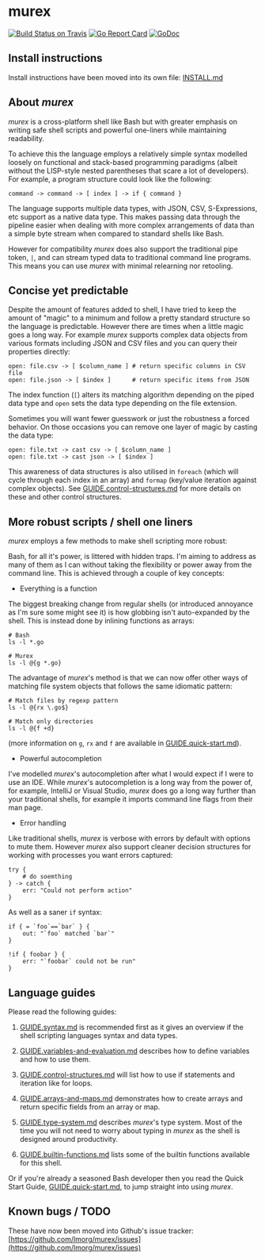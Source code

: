 # murex

[![Build Status on Travis](https://travis-ci.org/lmorg/murex.svg?branch=master)](https://travis-ci.org/lmorg/murex)
[![Go Report Card](https://goreportcard.com/badge/github.com/lmorg/murex)](https://goreportcard.com/report/github.com/lmorg/murex)
[![GoDoc](http://godoc.org/github.com/lmorg/murex?status.svg)](http://godoc.org/github.com/lmorg/murex)

## Install instructions

Install instructions have been moved into its own file: [INSTALL.md](INSTALL.md)

## About _murex_

_murex_ is a cross-platform shell like Bash but with greater emphasis on
writing safe shell scripts and powerful one-liners while maintaining
readability.

To achieve this the language employs a relatively simple syntax modelled
loosely on functional and stack-based programming paradigms (albeit
without the LISP-style nested parentheses that scare a lot of developers).
For example, a program structure could look like the following:

    command -> command -> [ index ] -> if { command }

The language supports multiple data types, with JSON, CSV, S-Expressions,
etc support as a native data type. This makes passing data through the
pipeline easier when dealing with more complex arrangements of data than
a simple byte stream when compared to standard shells like Bash.

However for compatibility _murex_ does also support the traditional pipe
token, `|`, and can stream typed data to traditional command line
programs. This means you can use _murex_ with minimal relearning nor
retooling.

## Concise yet predictable

Despite the amount of features added to shell, I have tried to keep the
amount of "magic" to a minimum and follow a pretty standard structure so
the language is predictable. However there are times when a little magic
goes a long way. For example _murex_ supports complex data objects from
various formats including JSON and CSV files and you can query their
properties directly:

    open: file.csv -> [ $column_name ] # return specific columns in CSV file
    open: file.json -> [ $index ]      # return specific items from JSON

The index function (`[`) alters its matching algorithm depending on the
piped data type and `open` sets the data type depending on the file
extension.

Sometimes you will want fewer guesswork or just the robustness a forced
behavior. On those occasions you can remove one layer of magic by
casting the data type:

    open: file.txt -> cast csv -> [ $column_name ]
    open: file.txt -> cast json -> [ $index ]

This awareness of data structures is also utilised in `foreach` (which
will cycle through each index in an array) and `formap` (key/value
iteration against complex objects). See [GUIDE.control-structures.md](docs/GUIDE.control-structures.md)
for more details on these and other control structures.

## More robust scripts / shell one liners

_murex_ employs a few methods to make shell scripting more robust:

Bash, for all it's power, is littered with hidden traps. I'm aiming to
address as many of them as I can without taking the flexibility or power
away from the command line. This is achieved through a couple of key
concepts:

* Everything is a function

The biggest breaking change from regular shells (or introduced annoyance
as I'm sure some might see it) is how globbing isn't auto-expanded by
the shell. This is instead done by inlining functions as arrays:

    # Bash
    ls -l *.go

    # Murex
    ls -l @{g *.go}

The advantage of _murex_'s method is that we can now offer other ways of
matching file system objects that follows the same idiomatic pattern:

    # Match files by regexp pattern
    ls -l @{rx \.go$}

    # Match only directories
    ls -l @{f +d}

(more information on `g`, `rx` and `f` are available in [GUIDE.quick-start.md](docs/GUIDE.quick-start.md)).

* Powerful autocompletion

I've modelled _murex_'s autocompletion after what I would expect if I
were to use an IDE. While _murex_'s autocompletion is a long way from
the power of, for example, IntelliJ or Visual Studio, _murex_ does go a
long way further than your traditional shells, for example it imports
command line flags from their man page.

* Error handling

Like traditional shells, _murex_ is verbose with errors by default with
options to mute them. However _murex_ also support cleaner decision
structures for working with processes you want errors captured:

    try {
        # do soemthing
    } -> catch {
        err: "Could not perform action"
    }

As well as a saner `if` syntax:

    if { = `foo`==`bar` } {
        out: "`foo` matched `bar`"
    }

    !if { foobar } {
        err: "`foobar` could not be run"
    }

## Language guides

Please read the following guides:

1. [GUIDE.syntax.md](docs/GUIDE.syntax.md) is recommended first as it gives
an overview if the shell scripting languages syntax and data types.

2. [GUIDE.variables-and-evaluation.md](docs/GUIDE.variables-and-evaluation.md)
describes how to define variables and how to use them.

3. [GUIDE.control-structures.md](docs/GUIDE.control-structures.md) will
list how to use if statements and iteration like for loops.

4. [GUIDE.arrays-and-maps.md](docs/GUIDE.arrays-and-maps.md) demonstrates how
to create arrays and return specific fields from an array or map.

5. [GUIDE.type-system.md](docs/GUIDE.type-system.md) describes _murex_'s type
system. Most of the time you will not need to worry about typing in
_murex_ as the shell is designed around productivity.

6. [GUIDE.builtin-functions.md](docs/GUIDE.builtin-functions.md) lists some
of the builtin functions available for this shell.

Or if you're already a seasoned Bash developer then you read the Quick
Start Guide, [GUIDE.quick-start.md](docs/GUIDE.quick-start.md), to jump
straight into using _murex_.

## Known bugs / TODO

These have now been moved into Github's issue tracker: [https://github.com/lmorg/murex/issues](https://github.com/lmorg/murex/issues)
